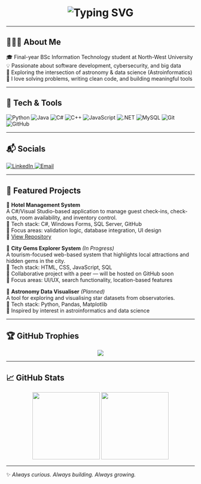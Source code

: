 <!-- Typing animation with pink accent -->
<h1 align="center">
  <img src="https://readme-typing-svg.demolab.com?font=Fira+Code&size=24&pause=1000&color=FF69B4&center=true&vCenter=true&width=435&lines=Hi%2C+I'm+Thandokuhle+Mdlalose;IT+Student+%7C+Software+Dev+%7C+Cybersecurity+%7C+Big+Data;Exploring+Astroinformatics+%F0%9F%8C%9F" alt="Typing SVG" />
</h1>

---

## 👩🏽‍💻 About Me

🎓 Final-year BSc Information Technology student at North-West University  
💡 Passionate about software development, cybersecurity, and big data  
🔭 Exploring the intersection of astronomy & data science (Astroinformatics)  
💬 I love solving problems, writing clean code, and building meaningful tools  

---

## 🧰 Tech & Tools

![Python](https://img.shields.io/badge/-Python-3776AB?style=flat&logo=python&logoColor=white)
![Java](https://img.shields.io/badge/-Java-007396?style=flat&logo=java&logoColor=white)
![C#](https://img.shields.io/badge/-C%23-239120?style=flat&logo=c-sharp&logoColor=white)
![C++](https://img.shields.io/badge/-C++-00599C?style=flat&logo=c%2B%2B&logoColor=white)
![JavaScript](https://img.shields.io/badge/-JavaScript-F7DF1E?style=flat&logo=javascript&logoColor=black)
![.NET](https://img.shields.io/badge/-.NET-512BD4?style=flat&logo=dotnet&logoColor=white)
![MySQL](https://img.shields.io/badge/-MySQL-4479A1?style=flat&logo=mysql&logoColor=white)
![Git](https://img.shields.io/badge/-Git-F05032?style=flat&logo=git&logoColor=white)
![GitHub](https://img.shields.io/badge/-GitHub-181717?style=flat&logo=github&logoColor=white)

---

## 📬 Socials

<p align="left">
  <a href="https://www.linkedin.com/in/thandokuhle-m-4773251b3/" target="_blank">
    <img src="https://img.shields.io/badge/LinkedIn-%230077B5.svg?&style=flat&logo=linkedin&logoColor=white" alt="LinkedIn" />
  </a>
  <a href="mailto:kuhlem80@gmail.com">
    <img src="https://img.shields.io/badge/Email-D14836?style=flat&logo=gmail&logoColor=white" alt="Email" />
  </a>
</p>

---

## 📂 Featured Projects

🏨 **Hotel Management System**  
A C#/Visual Studio-based application to manage guest check-ins, check-outs, room availability, and inventory control.  
🔧 Tech stack: C#, Windows Forms, SQL Server, GitHub  
📌 Focus areas: validation logic, database integration, UI design  
🔗 [View Repository](https://github.com/Hotel-Management-System-Group-22/CMPG223_Group22.git)

🌆 **City Gems Explorer System** *(In Progress)*  
A tourism-focused web-based system that highlights local attractions and hidden gems in the city.  
🔧 Tech stack: HTML, CSS, JavaScript, SQL  
🤝 Collaborative project with a peer — will be hosted on GitHub soon  
📌 Focus areas: UI/UX, search functionality, location-based features  

🌌 **Astronomy Data Visualiser** *(Planned)*  
A tool for exploring and visualising star datasets from observatories.  
🔧 Tech stack: Python, Pandas, Matplotlib  
📌 Inspired by interest in astroinformatics and data science

---

## 🏆 GitHub Trophies

<p align="center">
  <img src="https://github-profile-trophy.vercel.app/?username=Tha-ndo-kuhle&theme=radical&margin-w=15&row=2&column=3" />
</p>

---

## 📈 GitHub Stats

<div align="center">
  <img height="180em" src="https://github-readme-stats.vercel.app/api?username=Tha-ndo-kuhle&show_icons=true&theme=radical&hide_border=true" />
  <img height="180em" src="https://github-readme-stats.vercel.app/api/top-langs/?username=Tha-ndo-kuhle&layout=compact&theme=radical&hide_border=true" />
</div>

---

✨ *Always curious. Always building. Always growing.*

